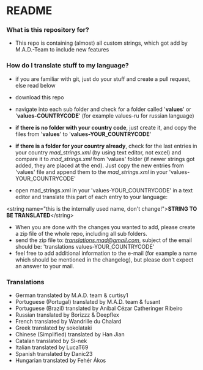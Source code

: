 # README #

### What is this repository for? ###

* This repo is containing (almost) all custom strings, which got add by M.A.D.-Team to include new features

### How do I translate stuff to my language? ###
* if you are familiar with git, just do your stuff and create a pull request, else read below

* download this repo
* navigate into each sub folder and check for a folder called '**values**' or '**values-COUNTRYCODE**' (for example values-ru for russian language)
* **if there is no folder with your country code**, just create it, and copy the files from '**values**' to '**values-YOUR_COUNTRYCODE**'
* **if there is a folder for your country already**, check for the last entries in your country *mad_strings.xml* (by using text editor, not excel) and compare it to *mad_strings.xml* from 'values' folder (if newer strings got added, they are placed at the end). Just copy the new entries from 'values' file and append them to the *mad_strings.xml* in your 'values-YOUR_COUNTRYCODE'
* open mad_strings.xml in your 'values-YOUR_COUNTRYCODE' in a text editor and translate this part of each entry to your language:

\<string name="this is the internally used name, don't change!">**STRING TO BE TRANSLATED**\</string>
* When you are done with the changes you wanted to add, please create a zip file of the whole repo, including all sub folders.
* send the zip file to: *translations.mad@gmail.com*, subject of the email should be: 'translations values-YOUR_COUNTRYCODE'
* feel free to add additional information to the e-mail (for example a name which should be mentioned in the changelog), but please don't expect an answer to your mail.

### Translations ###
* German translated by M.A.D. team & curtisy1
* Portuguese (Portugal) translated by M.A.D. team & fusant
* Portuguese (Brazil) translated by Aníbal Cézar Catheringer Ribeiro
* Russian translated by Borizzz & Deepflex
* French translated by Wandrille du Chalard
* Greek translated by sokolataki
* Chinese (Simplified) translated by Han Jian
* Catalan translated by Si-nek
* Italian translated by LucaT69
* Spanish translated by Danic23
* Hungarian translated by Fehér Ákos
